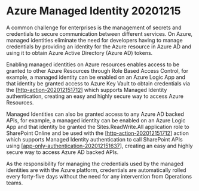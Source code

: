 # Azure Managed Identity 20201215

A common challenge for enterprises is the management of secrets and credentials to secure communication between different services. On Azure, managed identities eliminate the need for developers having to manage credentials by providing an identity for the Azure resource in Azure AD and using it to obtain Azure Active Directory (Azure AD) tokens.

Enabling managed identities on Azure resources enables access to be granted to other Azure Resources through Role Based Access Control, for example, a managed identity can be enabled on an Azure Logic App and that identity be granted access to Azure Key Vault to obtain credentials via the [[http-action-202012151712]] which supports Managed Identity authentication, creating an easy and highly secure way to access Azure Resources.

Managed Identities can also be granted access to any Azure AD backed APIs, for example, a managed identity can be enabled on an Azure Logic App and that identity be granted the Sites.ReadWrite.All application role to SharePoint Online and be used with the [[http-action-202012151712]] action which supports Managed Identity authentication to call SharePoint APIs using [[app-only-authentication-202012151637]], creating an easy and highly secure way to access Azure AD backed APIs.

As the responsibility for managing the credentials used by the managed identities are with the Azure platform, credentials are automatically rolled every forty-five days without the need for any intervention from Operations teams.

[//begin]: # "Autogenerated link references for markdown compatibility"
[http-action-202012151712]: http-action-202012151712 "HTTP Action 202012151712"
[app-only-authentication-202012151637]: app-only-authentication-202012151637 "App Only Authentication 202012151637"
[//end]: # "Autogenerated link references"